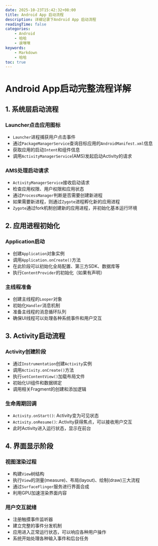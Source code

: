 ```yaml
---
date: 2025-10-23T15:42:32+08:00
title: Android App 启动流程
description: 详细记录下Android App 启动流程
readingTime: false
categories:
    - Android
    - 哈哈
    - 诶嘿嘿
keywords:
    - Markdown
    - 哈哈
toc: true
---
```


# Android App启动完整流程详解

## 1. 系统层启动流程

### Launcher点击应用图标

- `Launcher`进程捕获用户点击事件
- 通过`PackageManagerService`查询目标应用的`AndroidManifest.xml`信息
- 获取应用的启动`Intent`和组件信息
- 调用`ActivityManagerService`(AMS)发起启动Activity的请求

### AMS处理启动请求

- `ActivityManagerService`接收启动请求
- 检查应用权限、用户权限和应用状态
- 通过`ProcessManager`判断是否需要创建新进程
- 如果需要新进程，则通过`Zygote`进程孵化新的应用进程
- `Zygote`通过fork机制创建新的应用进程，并初始化基本运行环境

## 2. 应用进程初始化

### Application启动

- 创建`Application`对象实例
- 调用`Application.onCreate()`方法
- 在此阶段可以初始化全局配置、第三方SDK、数据库等
- 执行`ContentProvider`的初始化（如果有声明）

### 主线程准备

- 创建主线程的`Looper`对象
- 初始化`Handler`消息机制
- 准备主线程的消息循环队列
- 确保UI线程可以处理各种系统事件和用户交互

## 3. Activity启动流程

### Activity创建阶段

- 通过`Instrumentation`创建`Activity`实例
- 调用`Activity.onCreate()`方法
- 执行`setContentView()`加载布局文件
- 初始化UI组件和数据绑定
- 调用相关Fragment的创建和添加逻辑

### 生命周期回调

- `Activity.onStart()`: Activity变为可见状态
- `Activity.onResume()`: Activity获得焦点，可以接收用户交互
- 此时Activity进入运行状态，显示在前台

## 4. 界面显示阶段

### 视图渲染过程

- 构建`View`树结构
- 执行`View`的测量(measure)、布局(layout)、绘制(draw)三大流程
- 通过`SurfaceFlinger`服务进行界面合成
- 利用GPU加速渲染界面内容

### 用户交互就绪

- 注册触摸事件监听器
- 建立完整的事件分发机制
- 应用进入正常运行状态，可以响应各种用户操作
- 系统开始处理各种输入事件和后台任务